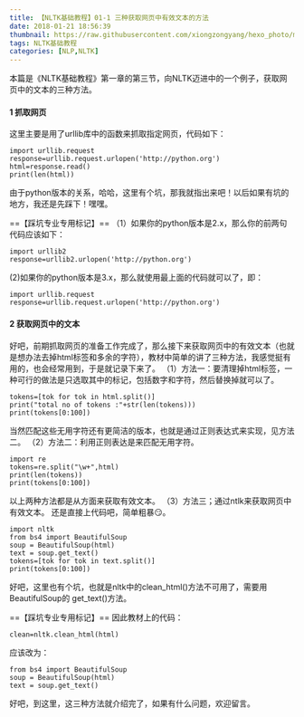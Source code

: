 ```yaml
---
title: 【NLTK基础教程】01-1 三种获取网页中有效文本的方法
date: 2018-01-21 18:56:39
thumbnail: https://raw.githubusercontent.com/xiongzongyang/hexo_photo/master/nltk.jpg
tags: NLTK基础教程
categories: [NLP,NLTK]
---
```

本篇是《NLTK基础教程》第一章的第三节，向NLTK迈进中的一个例子，获取网页中的文本的三种方法。
<!--more-->
#### 1 抓取网页
这里主要是用了urllib库中的函数来抓取指定网页，代码如下：

```
import urllib.request
response=urllib.request.urlopen('http://python.org')
html=response.read()
print(len(html))
```
由于python版本的关系，哈哈，这里有个坑，那我就指出来吧！以后如果有坑的地方，我还是先踩下！嘿嘿。

==【踩坑专业专用标记】==
（1）如果你的python版本是2.x，那么你的前两句代码应该如下：

```
import urllib2
response=urllib2.urlopen('http://python.org')
```
(2)如果你的python版本是3.x，那么就使用最上面的代码就可以了，即：

```
import urllib.request
response=urllib.request.urlopen('http://python.org')
```

#### 2 获取网页中的文本
好吧，前期抓取网页的准备工作完成了，那么接下来获取网页中的有效文本（也就是想办法去掉html标签和多余的字符），教材中简单的讲了三种方法，我感觉挺有用的，也会经常用到，于是就记录下来了。
（1）方法一：要清理掉html标签，一种可行的做法是只选取其中的标记，包括数字和字符，然后替换掉就可以了。

```
tokens=[tok for tok in html.split()]
print("total no of tokens :"+str(len(tokens)))
print(tokens[0:100])
```
当然匹配这些无用字符还有更简洁的版本，也就是通过正则表达式来实现，见方法二。
（2）方法二：利用正则表达是来匹配无用字符。

```
import re
tokens=re.split("\w+",html)
print(len(tokens))
print(tokens[0:100])
```
以上两种方法都是从方面来获取有效文本。
（3）方法三；通过ntlk来获取网页中有效文本。
还是直接上代码吧，简单粗暴😏。

```
import nltk
from bs4 import BeautifulSoup
soup = BeautifulSoup(html)
text = soup.get_text()
tokens=[tok for tok in text.split()]
print(tokens[0:100])
```
好吧，这里也有个坑，也就是nltk中的clean_html()方法不可用了，需要用BeautifulSoup的 get_text()方法。

==【踩坑专业专用标记】==
因此教材上的代码：
```
clean=nltk.clean_html(html)
```
应该改为：

```
from bs4 import BeautifulSoup
soup = BeautifulSoup(html)
text = soup.get_text()
```

好吧，到这里，这三种方法就介绍完了，如果有什么问题，欢迎留言。

